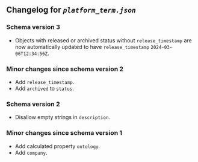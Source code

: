 ## Changelog for *`platform_term.json`*

### Schema version 3

* Objects with released or archived status without `release_timestamp` are now automatically updated to have `release_timestamp` `2024-03-06T12:34:56Z`.

### Minor changes since schema version 2

* Add `release_timestamp`.
* Add `archived` to `status`.

### Schema version 2

* Disallow empty strings in `description`.

### Minor changes since schema version 1

* Add calculated property `ontology`.
* Add `company`.
